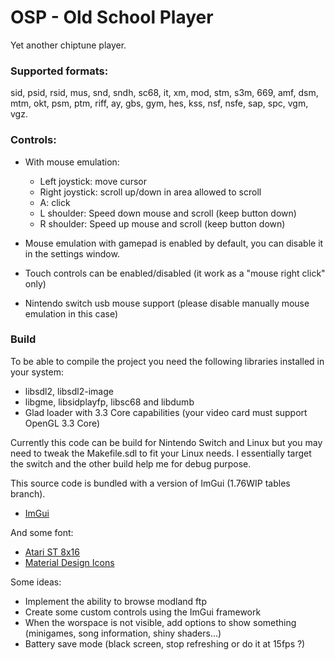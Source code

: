 # OSP - Old School Player
Yet another chiptune player.

### Supported formats:

sid, psid, rsid, mus, snd, sndh, sc68, it, xm, mod, stm, s3m, 669, amf, dsm, mtm, okt, psm, ptm, riff, ay, gbs, gym, hes, kss, nsf, nsfe, sap, spc, vgm, vgz.

### Controls:

- With mouse emulation:   
    - Left joystick: move cursor
    - Right joystick: scroll up/down in area allowed to scroll
    - A: click
    - L shoulder: Speed down mouse and scroll (keep button down)
    - R shoulder: Speed up mouse and scroll (keep button down)

- Mouse emulation with gamepad is enabled by default, you can disable it in the settings window.

- Touch controls can be enabled/disabled (it work as a "mouse right click" only)

- Nintendo switch usb mouse support (please disable manually mouse emulation in this case)

### Build

To be able to compile the project you need the following libraries installed in your system:

- libsdl2, libsdl2-image
- libgme, libsidplayfp, libsc68 and libdumb
- Glad loader with 3.3 Core capabilities (your video card must support OpenGL 3.3 Core)


Currently this code can be build for Nintendo Switch and Linux but you may need to tweak the Makefile.sdl to fit your Linux needs.
I essentially target the switch and the other build help me for debug purpose.


This source code is bundled with a version of ImGui (1.76WIP tables branch).
- [ImGui](https://github.com/ocornut/imgui)


And some font:
- [Atari ST 8x16](https://www.dafont.com/fr/atari-st-8x16-system-font.font)
- [Material Design Icons](https://materialdesignicons.com/)


Some ideas:
- Implement the ability to browse modland ftp
- Create some custom controls using the ImGui framework
- When the worspace is not visible, add options to show something (minigames, song information, shiny shaders...)
- Battery save mode (black screen, stop refreshing or do it at 15fps ?)
